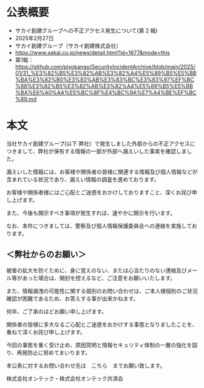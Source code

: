 # 公表概要
- サカイ創建グループへの不正アクセス発生について(第 2 報)
- 2025年2月27日
- サカイ創建グループ（サカイ創建株式会社）
- https://www.sakai.co.jp/news/detail.html?id=1677&mode=this
- 第1報：https://github.com/piyokango/SecurityIncidentArchive/blob/main/2025/01/31_%E3%82%B5%E3%82%AB%E3%82%A4%E5%89%B5%E5%BB%BA%E3%82%B0%E3%83%AB%E3%83%BC%E3%83%97%EF%BC%88%E3%82%B5%E3%82%AB%E3%82%A4%E5%89%B5%E5%BB%BA%E6%A0%AA%E5%BC%8F%E4%BC%9A%E7%A4%BE%EF%BC%89.md

# 本文
当社サカイ創建グループ(以下 弊社）で発生しました外部からの不正アクセスにつきまして、弊社が保有する情報の一部が外部へ漏えいした事実を確認しました。

漏えいした情報には、お客様や関係者の皆様に関連する情報及び個人情報などが含まれている状況であり、漏えい情報の調査を進めております。

お客様や関係者様にはご心配とご迷惑をおかけしておりますこと、深くお詫び申し上げます。

また、今後も開示すべき事項が発生すれば、速やかに開示を行います。

なお、本件につきましては、警察及び個人情報保護委員会への連絡を実施しております。
 
## ＜弊社からのお願い＞
被害の拡大を防ぐために、身に覚えのない、または心当たりのない連絡及びメール等があった場合は、開封を控えるなど、ご注意をお願いいたします。

また、情報漏洩の可能性に関する個別のお問い合わせは、ご本人様個別のご状況確認が困難であるため、お答えする事が出来かねます。

何卒、ご了承のほどお願い申し上げます。

関係者の皆様に多大なるご心配とご迷惑をおかけする事態となりましたことを、重ねて深くお詫び申し上げます。

今回の事態を重く受け止め、原因究明と情報セキュリティ体制の一層の強化を図り、再発防止に努めてまいります。

本公表に対するお問い合わせ先は　こちら　までお願い致します。

株式会社オンテック・株式会社オンテック共済会
